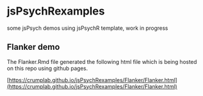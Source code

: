 # jsPsychRexamples
some jsPsych demos using jsPsychR template, work in progress

## Flanker demo

The Flanker.Rmd file generated the following html file which is being hosted on this repo using github pages.

[https://crumplab.github.io/jsPsychRexamples/Flanker/Flanker.html](https://crumplab.github.io/jsPsychRexamples/Flanker/Flanker.html)
